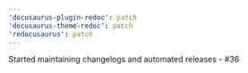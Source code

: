 ```yaml
---
'docusaurus-plugin-redoc': patch
'docusaurus-theme-redoc': patch
'redocusaurus': patch
---
```


Started maintaining changelogs and automated releases - #36
